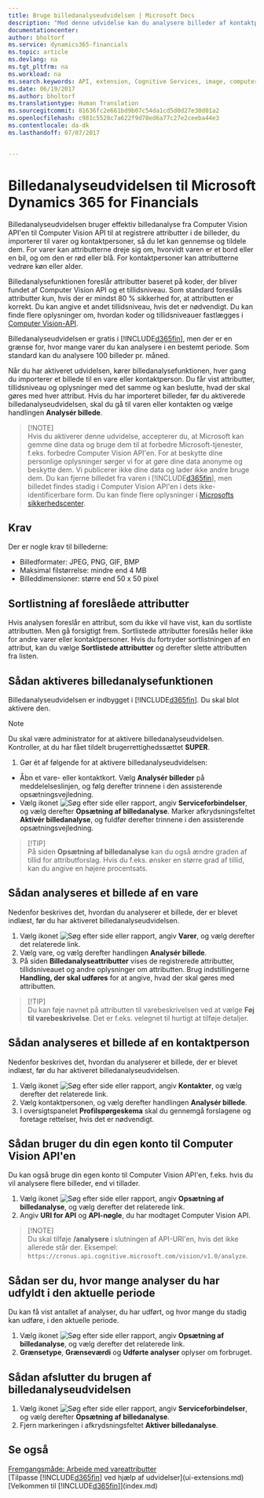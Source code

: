 ```yaml
---
title: Bruge billedanalyseudvidelsen | Microsoft Docs
description: "Med denne udvidelse kan du analysere billeder af kontaktpersoner og varer for at finde attributter, så du hurtigt kan tildele dem i Finans."
documentationcenter: 
author: bholtorf
ms.service: dynamics365-financials
ms.topic: article
ms.devlang: na
ms.tgt_pltfrm: na
ms.workload: na
ms.search.keywords: API, extension, Cognitive Services, image, computer vision, attribute, tag, recognition
ms.date: 06/19/2017
ms.author: bholtorf
ms.translationtype: Human Translation
ms.sourcegitcommit: 81636fc2e661bd9b07c54da1cd5d0d27e30d01a2
ms.openlocfilehash: c981c5528c7a622f9d78ed6a77c27e2ceeba44e3
ms.contentlocale: da-dk
ms.lasthandoff: 07/07/2017


---
```


# <a name="the-image-analyzer-extension-for-microsoft-dynamics-365-for-financials"></a>Billedanalyseudvidelsen til Microsoft Dynamics 365 for Financials
Billedanalyseudvidelsen bruger effektiv billedanalyse fra Computer Vision API'en til Computer Vision API til at registrere attributter i de billeder, du importerer til varer og kontaktpersoner, så du let kan gennemse og tildele dem. For varer kan attributterne dreje sig om, hvorvidt varen er et bord eller en bil, og om den er rød eller blå. For kontaktpersoner kan attributterne vedrøre køn eller alder.

Billedanalysefunktionen foreslår attributter baseret på koder, der bliver fundet af Computer Vision API og et tillidsniveau. Som standard foreslås attributter kun, hvis der er mindst 80 % sikkerhed for, at attributten er korrekt. Du kan angive et andet tillidsniveau, hvis det er nødvendigt. Du kan finde flere oplysninger om, hvordan koder og tillidsniveauer fastlægges i [Computer Vision-API](https://go.microsoft.com/fwlink/?linkid=851476).  

Billedanalyseudvidelsen er gratis i [!INCLUDE[d365fin](includes/d365fin_md.md)], men der er en grænse for, hvor mange varer du kan analysere i en bestemt periode. Som standard kan du analysere 100 billeder pr. måned.

Når du har aktiveret udvidelsen, kører billedanalysefunktionen, hver gang du importerer et billede til en vare eller kontaktperson. Du får vist attributter, tillidsniveau og oplysninger med det samme og kan beslutte, hvad der skal gøres med hver attribut. Hvis du har importeret billeder, før du aktiverede billedanalyseudvidelsen, skal du gå til varen eller kontakten og vælge handlingen **Analysér billede**.  

>   [!NOTE]  
>   Hvis du aktiverer denne udvidelse, accepterer du, at Microsoft kan gemme dine data og bruge dem til at forbedre Microsoft-tjenester, f.eks. forbedre Computer Vision API'en. For at beskytte dine personlige oplysninger sørger vi for at gøre dine data anonyme og beskytte dem. Vi publicerer ikke dine data og lader ikke andre bruge dem. Du kan fjerne billedet fra varen i [!INCLUDE[d365fin](includes/d365fin_md.md)], men billedet findes stadig i Computer Vision API'en i dets ikke-identificerbare form. Du kan finde flere oplysninger i [Microsofts sikkerhedscenter](https://go.microsoft.com/fwlink/?linkid=851463).

## <a name="requirements"></a>Krav
Der er nogle krav til billederne:

* Billedformater: JPEG, PNG, GIF, BMP  
* Maksimal filstørrelse: mindre end 4 MB  
* Billeddimensioner: større end 50 x 50 pixel  

## <a name="blacklisting-suggested-attributes"></a>Sortlistning af foreslåede attributter
Hvis analysen foreslår en attribut, som du ikke vil have vist, kan du sortliste attributten. Men gå forsigtigt frem. Sortlistede attributter foreslås heller ikke for andre varer eller kontaktpersoner. Hvis du fortryder sortlistningen af en attribut, kan du vælge **Sortlistede attributter** og derefter slette attributten fra listen.

## <a name="to-enable-image-analyzer"></a>Sådan aktiveres billedanalysefunktionen
Billedanalyseudvidelsen er indbygget i [!INCLUDE[d365fin](includes/d365fin_md.md)]. Du skal blot aktivere den.

> [!NOTE]  
> Du skal være administrator for at aktivere billedanalyseudvidelsen. Kontroller, at du har fået tildelt brugerrettighedssættet **SUPER**.

1. Gør ét af følgende for at aktivere billedanalyseudvidelsen:
  
* Åbn et vare- eller kontaktkort. Vælg **Analysér billeder** på meddelelseslinjen, og følg derefter trinnene i den assisterende opsætningsvejledning.  
* Vælg ikonet ![Søg efter side eller rapport](media/ui-search/search_small.png "Ikonet Søg efter side eller rapport"), angiv **Serviceforbindelser**, og vælg derefter **Opsætning af billedanalyse**. Marker afkrydsningsfeltet **Aktivér billedanalyse**, og fuldfør derefter trinnene i den assisterende opsætningsvejledning.  

>   [!TIP]  
>   På siden **Opsætning af billedanalyse** kan du også ændre graden af tillid for attributforslag. Hvis du f.eks. ønsker en større grad af tillid, kan du angive en højere procentsats. 

## <a name="to-analyze-an-image-of-an-item"></a>Sådan analyseres et billede af en vare
Nedenfor beskrives det, hvordan du analyserer et billede, der er blevet indlæst, før du har aktiveret billedanalyseudvidelsen.  

1. Vælg ikonet ![Søg efter side eller rapport](media/ui-search/search_small.png "Ikonet Søg efter side eller rapport"), angiv **Varer**, og vælg derefter det relaterede link.  
2. Vælg vare, og vælg derefter handlingen **Analysér billede**.  
3. På siden **Billedanalyseattributter** vises de registrerede attributter, tillidsniveauet og andre oplysninger om attributten. Brug indstillingerne **Handling, der skal udføres** for at angive, hvad der skal gøres med attributten.  

>   [!TIP]  
>   Du kan føje navnet på attributten til varebeskrivelsen ved at vælge **Føj til varebeskrivelse**. Det er f.eks. velegnet til hurtigt at tilføje detaljer.  

## <a name="to-analyze-a-picture-of-a-contact-person"></a>Sådan analyseres et billede af en kontaktperson
Nedenfor beskrives det, hvordan du analyserer et billede, der er blevet indlæst, før du har aktiveret billedanalyseudvidelsen.  

1. Vælg ikonet ![Søg efter side eller rapport](media/ui-search/search_small.png "Ikonet Søg efter side eller rapport"), angiv **Kontakter**, og vælg derefter det relaterede link.  
2. Vælg kontaktpersonen, og vælg derefter handlingen **Analysér billede**.  
3. I oversigtspanelet **Profilspørgeskema** skal du gennemgå forslagene og foretage rettelser, hvis det er nødvendigt.  

## <a name="to-use-your-own-account-for-the-computer-vision-api"></a>Sådan bruger du din egen konto til Computer Vision API'en
Du kan også bruge din egen konto til Computer Vision API'en, f.eks. hvis du vil analysere flere billeder, end vi tillader.  
  
1. Vælg ikonet ![Søg efter side eller rapport](media/ui-search/search_small.png "Ikonet Søg efter side eller rapport"), angiv **Opsætning af billedanalyse**, og vælg derefter det relaterede link.  
2. Angiv **URI for API** og **API-nøgle**, du har modtaget Computer Vision API.  
  
>   [!NOTE]  
>   Du skal tilføje **/analysere** i slutningen af API-URI'en, hvis det ikke allerede står der. Eksempel: ```https://cronus.api.cognitive.microsoft.com/vision/v1.0/analyze```.

## <a name="to-see-how-many-analyses-you-have-left-in-the-current-period"></a>Sådan ser du, hvor mange analyser du har udfyldt i den aktuelle periode
Du kan få vist antallet af analyser, du har udført, og hvor mange du stadig kan udføre, i den aktuelle periode.  
  
1. Vælg ikonet ![Søg efter side eller rapport](media/ui-search/search_small.png "Ikonet Søg efter side eller rapport"), angiv **Opsætning af billedanalyse**, og vælg derefter det relaterede link.  
2. **Grænsetype**, **Grænseværdi** og **Udførte analyser** oplyser om forbruget.  

## <a name="to-stop-using-the-image-analyzer-extension"></a>Sådan afslutter du brugen af billedanalyseudvidelsen
1. Vælg ikonet ![Søg efter side eller rapport](media/ui-search/search_small.png "Ikonet Søg efter side eller rapport"), angiv **Serviceforbindelser**, og vælg derefter **Opsætning af billedanalyse**.  
2. Fjern markeringen i afkrydsningsfeltet **Aktiver billedanalyse**.  

## <a name="see-also"></a>Se også
[Fremgangsmåde: Arbejde med vareattributter](inventory-how-work-item-attributes.md)  
[Tilpasse [!INCLUDE[d365fin](includes/d365fin_md.md)] ved hjælp af udvidelser](ui-extensions.md)  
[Velkommen til [!INCLUDE[d365fin](includes/d365fin_md.md)]](index.md)  


